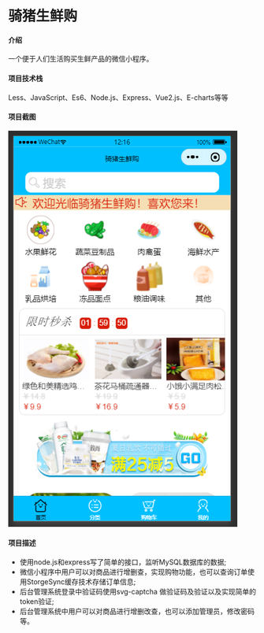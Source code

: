 # 骑猪生鲜购

#### 介绍
一个便于人们生活购买生鲜产品的微信小程序。

#### 项目技术栈
Less、JavaScript、Es6、Node.js、Express、Vue2.js、E-charts等等


#### 项目截图
![输入图片说明](imgimage.png)

#### 项目描述
- 使用node.js和express写了简单的接口，监听MySQL数据库的数据;
- 微信小程序中用户可以对商品进行增删查，实现购物功能，也可以查询订单使用StorgeSync缓存技术存储订单信息;
- 后台管理系统登录中验证码使用svg-captcha 做验证码及验证以及实现简单的token验证;
- 后台管理系统中用户可以对商品进行增删改查，也可以添加管理员，修改密码等。
